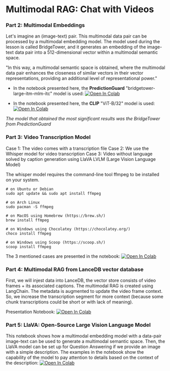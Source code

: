 # Multimodal RAG: Chat with Videos

### Part 2: Multimodal Embeddings

Let's imagine an (image-text) pair. This multimodal data pair can be processed by a multimodal embedding model. The model used during the lesson is called BridgeTower, and it generates an embedding of the image-text data pair into a 512-dimensional vector within a multimodal semantic space.

"In this way, a multimodal semantic space is obtained, where the multimodal data pair enhances the closeness of similar vectors in their vector representations, providing an additional level of representational power."

- In the notebook presented here, the **PredictionGuard** "bridgetower-large-itm-mlm-itc" model is used: [![Open In Colab](https://colab.research.google.com/assets/colab-badge.svg)](https://drive.google.com/file/d/1K5Y1NXv-9Z-l-q83y8kjd5JLLb6kbVNv/view?usp=sharing)

- In the notebook presented here, the **CLIP** "ViT-B/32" model is used: [![Open In Colab](https://colab.research.google.com/assets/colab-badge.svg)](https://drive.google.com/file/d/136rTHsohoFjTX_Lq6INhKHJEALpGz850/view?usp=sharing)


_The model that obtained the most significant results was the BridgeTower from PredictionGuard_



### Part 3: Video Transcription Model

Case 1: The video comes with a transcription file
Case 2: We use the Whisper model for video transcription
Case 3: Video without language solved by caption generation using LlaVA LVLM  (Large Vision Language Model)

The whisper model requires the command-line tool ffmpeg to be installed on your system.

```raw
# on Ubuntu or Debian
sudo apt update && sudo apt install ffmpeg

# on Arch Linux
sudo pacman -S ffmpeg

# on MacOS using Homebrew (https://brew.sh/)
brew install ffmpeg

# on Windows using Chocolatey (https://chocolatey.org/)
choco install ffmpeg

# on Windows using Scoop (https://scoop.sh/)
scoop install ffmpeg
```

The 3 mentioned cases are presented in the notebook: [![Open In Colab](https://colab.research.google.com/assets/colab-badge.svg)](https://drive.google.com/file/d/14piuUw1xi0XwQLVAQCudegP3bqu9nfkk/view?usp=sharing)


### Part 4: Multimodal RAG from LanceDB vector database

First, we will injest data into LanceDB, the vector store consists of video frames + its associated captions. The multimodal RAG is created using LangChain. The metadata is augmented to update the video frame context. So, we increase the transcription segment for more context (because some chunk transcriptions could be short or with lack of meaning).

Presentation Notebook: [![Open In Colab](https://colab.research.google.com/assets/colab-badge.svg)](https://drive.google.com/file/d/1c9UuvL-BDBn1vU0ZnGNcC3HEw7iHYX46/view?usp=sharing)


### Part 5: LlaVA: Open-Source Large Vision Language Model

This notebook shows how a multimodal embedding model with a data-pair image-text can be used to generate a multimodal semantic space. Then, the LlaVA model can be set up for Question Answering if we provide an image with a simple description. The examples in the notebook show the capability of the model to pay attention to details based on the context of the description: [![Open In Colab](https://colab.research.google.com/assets/colab-badge.svg)](https://drive.google.com/file/d/1acScV4jpsJoUcL8coO-OFThwIZL__VVS/view?usp=sharing)


